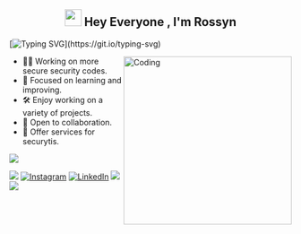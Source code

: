 <h2 align="center"><img src="https://emojis.slackmojis.com/emojis/images/1531849430/4246/blob-sunglasses.gif?1531849430" width="30"/> Hey Everyone , I'm Rossyn</h2>

<p align="center">

[![Typing SVG](https://readme-typing-svg.demolab.com?font=Roboto,sans-serif&size=40&pause=1000&color=40c463&center=true&vCenter=true&random=false&width=1200&lines=%F0%9F%92%BB+%22Crafting+Code%2C+Building+Dreams%22;+%F0%9F%92%BB+Welcome+to+My+GitHub+Universe!)](https://git.io/typing-svg)
</p>



<img align="right" alt="Coding" width="300" src="https://github.com/AndroidWithRossyn/AndroidWithRossyn/assets/118904953/f01daec3-1d1c-4f83-89e5-7454d9a573ad">

- 👨‍💻 Working on more secure security codes.
- 📖 Focused on learning and improving.
- 🛠️ Enjoy working on a variety of projects.
- 👥 Open to collaboration.
- 🔧 Offer services for securytis.


<div align="start">

 ![](https://komarev.com/ghpvc/?username=DevSimaoGit&style=flat&color=brightgreen)

 </div>

 <div align="start">

 <a href="mailto:simaomateus69@gmail.com"><img src="https://img.shields.io/badge/Gmail-EA4335.svg?logo=Gmail&logoColor=white"></a>
[![Instagram](https://img.shields.io/badge/Instagram-%23E4405F.svg?logo=Instagram&logoColor=white)](https://instagram.com/teussimnao) [![LinkedIn](https://img.shields.io/badge/LinkedIn-%230077B5.svg?logo=linkedin&logoColor=white)](https://www.linkedin.com/in/mateus-sim%C3%A3o-7ab91531a?lipi=urn%3Ali%3Apage%3Ad_flagship3_profile_view_base_contact_details%3BKTRGi7oAS0mJkVHbLRslRA%3D%3D) 
<a href="https://t.me/banrossyn" target="_blank"><img src="https://img.shields.io/badge/Telegram-26A5E4.svg?logo=Telegram&logoColor=white"></a>
<a href="https://wa.me/+5511917573194/" target="_blank"><img src="https://img.shields.io/badge/WhatsApp-25D366.svg?logo=WhatsApp&logoColor=white">
</div>
